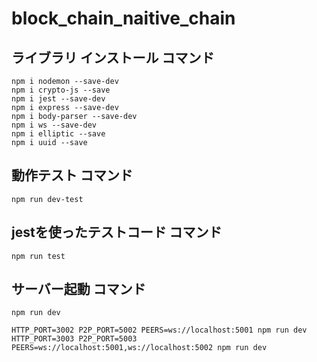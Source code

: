 # block_chain_naitive_chain

## ライブラリ インストール コマンド

```
npm i nodemon --save-dev
npm i crypto-js --save
npm i jest --save-dev
npm i express --save-dev
npm i body-parser --save-dev
npm i ws --save-dev
npm i elliptic --save
npm i uuid --save
```

## 動作テスト コマンド

```
npm run dev-test
```

## jestを使ったテストコード コマンド 

```
npm run test
```

## サーバー起動 コマンド 

```
npm run dev

HTTP_PORT=3002 P2P_PORT=5002 PEERS=ws://localhost:5001 npm run dev
HTTP_PORT=3003 P2P_PORT=5003 PEERS=ws://localhost:5001,ws://localhost:5002 npm run dev
```